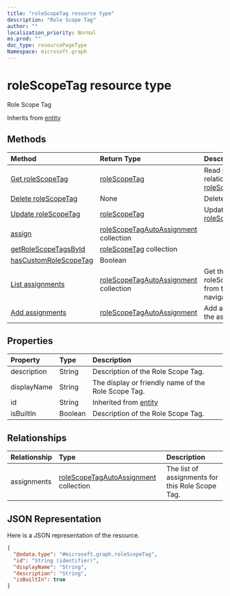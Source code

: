 ```yaml
---
title: "roleScopeTag resource type"
description: "Role Scope Tag"
author: ""
localization_priority: Normal
ms.prod: ""
doc_type: resourcePageType
Namespace: microsoft.graph
---
```



# roleScopeTag resource type

Role Scope Tag


Inherits from [entity](../resources/entity.md)

## Methods
|Method|Return Type|Description|
|:---|:---|:---|
|[Get roleScopeTag](../api/rolescopetag-get.md)|[roleScopeTag](../resources/roleScopeTag.md)|Read properties and relationships of the [roleScopeTag](../resources/rolescopetag.md) object.|
|[Delete roleScopeTag](../api/rolescopetag-delete.md)|None|Deletes a [roleScopeTag](../resources/rolescopetag.md).|
|[Update roleScopeTag](../api/rolescopetag-update.md)|[roleScopeTag](../resources/roleScopeTag.md)|Update the properties of a [roleScopeTag](../resources/rolescopetag.md) object.|
|[assign](../api/rolescopetag-assign.md)|[roleScopeTagAutoAssignment](../resources/roleScopeTagAutoAssignment.md) collection||
|[getRoleScopeTagsById](../api/rolescopetag-getrolescopetagsbyid.md)|[roleScopeTag](../resources/roleScopeTag.md) collection||
|[hasCustomRoleScopeTag](../api/rolescopetag-hascustomrolescopetag.md)|Boolean||
|[List assignments](../api/rolescopetag-list-assignments.md)|[roleScopeTagAutoAssignment](../resources/roleScopeTagAutoAssignment.md) collection|Get the roleScopeTagAutoAssignments from the assignments navigation property.|
|[Add assignments](../api/rolescopetag-post-assignments.md)|[roleScopeTagAutoAssignment](../resources/roleScopeTagAutoAssignment.md)|Add assignments by posting to the assignments collection.|

## Properties
|Property|Type|Description|
|:---|:---|:---|
|description|String|Description of the Role Scope Tag.|
|displayName|String|The display or friendly name of the Role Scope Tag.|
|id|String| Inherited from [entity](../resources/entity.md)|
|isBuiltIn|Boolean|Description of the Role Scope Tag.|

## Relationships
|Relationship|Type|Description|
|:---|:---|:---|
|assignments|[roleScopeTagAutoAssignment](../resources/roleScopeTagAutoAssignment.md) collection|The list of assignments for this Role Scope Tag.|

## JSON Representation
Here is a JSON representation of the resource.
<!-- {
  "blockType": "resource",
  "keyProperty": "id",
  "@odata.type": "microsoft.graph.roleScopeTag",
  "baseType": "microsoft.graph.entity",
  "openType": false
}
-->
``` json
{
  "@odata.type": "#microsoft.graph.roleScopeTag",
  "id": "String (identifier)",
  "displayName": "String",
  "description": "String",
  "isBuiltIn": true
}
```

